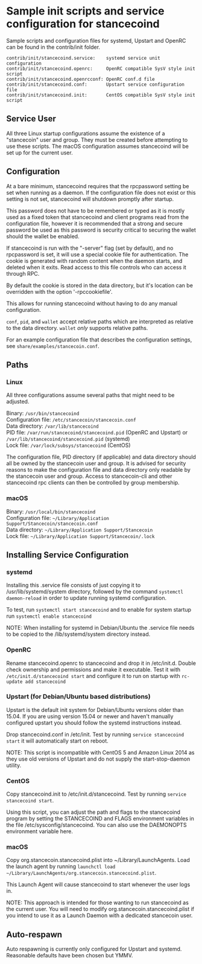 Sample init scripts and service configuration for stancecoind
==========================================================

Sample scripts and configuration files for systemd, Upstart and OpenRC
can be found in the contrib/init folder.

    contrib/init/stancecoind.service:    systemd service unit configuration
    contrib/init/stancecoind.openrc:     OpenRC compatible SysV style init script
    contrib/init/stancecoind.openrcconf: OpenRC conf.d file
    contrib/init/stancecoind.conf:       Upstart service configuration file
    contrib/init/stancecoind.init:       CentOS compatible SysV style init script

Service User
---------------------------------

All three Linux startup configurations assume the existence of a "stancecoin" user
and group.  They must be created before attempting to use these scripts.
The macOS configuration assumes stancecoind will be set up for the current user.

Configuration
---------------------------------

At a bare minimum, stancecoind requires that the rpcpassword setting be set
when running as a daemon.  If the configuration file does not exist or this
setting is not set, stancecoind will shutdown promptly after startup.

This password does not have to be remembered or typed as it is mostly used
as a fixed token that stancecoind and client programs read from the configuration
file, however it is recommended that a strong and secure password be used
as this password is security critical to securing the wallet should the
wallet be enabled.

If stancecoind is run with the "-server" flag (set by default), and no rpcpassword is set,
it will use a special cookie file for authentication. The cookie is generated with random
content when the daemon starts, and deleted when it exits. Read access to this file
controls who can access it through RPC.

By default the cookie is stored in the data directory, but it's location can be overridden
with the option '-rpccookiefile'.

This allows for running stancecoind without having to do any manual configuration.

`conf`, `pid`, and `wallet` accept relative paths which are interpreted as
relative to the data directory. `wallet` *only* supports relative paths.

For an example configuration file that describes the configuration settings,
see `share/examples/stancecoin.conf`.

Paths
---------------------------------

### Linux

All three configurations assume several paths that might need to be adjusted.

Binary:              `/usr/bin/stancecoind`  
Configuration file:  `/etc/stancecoin/stancecoin.conf`  
Data directory:      `/var/lib/stancecoind`  
PID file:            `/var/run/stancecoind/stancecoind.pid` (OpenRC and Upstart) or `/var/lib/stancecoind/stancecoind.pid` (systemd)  
Lock file:           `/var/lock/subsys/stancecoind` (CentOS)  

The configuration file, PID directory (if applicable) and data directory
should all be owned by the stancecoin user and group.  It is advised for security
reasons to make the configuration file and data directory only readable by the
stancecoin user and group.  Access to stancecoin-cli and other stancecoind rpc clients
can then be controlled by group membership.

### macOS

Binary:              `/usr/local/bin/stancecoind`  
Configuration file:  `~/Library/Application Support/Stancecoin/stancecoin.conf`  
Data directory:      `~/Library/Application Support/Stancecoin`  
Lock file:           `~/Library/Application Support/Stancecoin/.lock`  

Installing Service Configuration
-----------------------------------

### systemd

Installing this .service file consists of just copying it to
/usr/lib/systemd/system directory, followed by the command
`systemctl daemon-reload` in order to update running systemd configuration.

To test, run `systemctl start stancecoind` and to enable for system startup run
`systemctl enable stancecoind`

NOTE: When installing for systemd in Debian/Ubuntu the .service file needs to be copied to the /lib/systemd/system directory instead.

### OpenRC

Rename stancecoind.openrc to stancecoind and drop it in /etc/init.d.  Double
check ownership and permissions and make it executable.  Test it with
`/etc/init.d/stancecoind start` and configure it to run on startup with
`rc-update add stancecoind`

### Upstart (for Debian/Ubuntu based distributions)

Upstart is the default init system for Debian/Ubuntu versions older than 15.04. If you are using version 15.04 or newer and haven't manually configured upstart you should follow the systemd instructions instead.

Drop stancecoind.conf in /etc/init.  Test by running `service stancecoind start`
it will automatically start on reboot.

NOTE: This script is incompatible with CentOS 5 and Amazon Linux 2014 as they
use old versions of Upstart and do not supply the start-stop-daemon utility.

### CentOS

Copy stancecoind.init to /etc/init.d/stancecoind. Test by running `service stancecoind start`.

Using this script, you can adjust the path and flags to the stancecoind program by
setting the STANCECOIND and FLAGS environment variables in the file
/etc/sysconfig/stancecoind. You can also use the DAEMONOPTS environment variable here.

### macOS

Copy org.stancecoin.stancecoind.plist into ~/Library/LaunchAgents. Load the launch agent by
running `launchctl load ~/Library/LaunchAgents/org.stancecoin.stancecoind.plist`.

This Launch Agent will cause stancecoind to start whenever the user logs in.

NOTE: This approach is intended for those wanting to run stancecoind as the current user.
You will need to modify org.stancecoin.stancecoind.plist if you intend to use it as a
Launch Daemon with a dedicated stancecoin user.

Auto-respawn
-----------------------------------

Auto respawning is currently only configured for Upstart and systemd.
Reasonable defaults have been chosen but YMMV.
